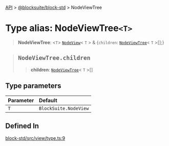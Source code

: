 [API](../../../index.md) > [@blocksuite/block-std](../index.md) > NodeViewTree

# Type alias: NodeViewTree`<T>`

> **NodeViewTree**: <`T`> [`NodeView`](type-alias.NodeView.md)\< `T` \> & \{`children`: [`NodeViewTree`](type-alias.NodeViewTree.md)\< `T` \>[];}

> ## `NodeViewTree.children`
>
> > **children**: [`NodeViewTree`](type-alias.NodeViewTree.md)\< `T` \>[]
>
>

## Type parameters

| Parameter | Default |
| :------ | :------ |
| `T` | `BlockSuite.NodeView` |

## Defined In

[block-std/src/view/type.ts:9](https://github.com/Saul-Mirone/blocksuite/blob/f2324b82e/packages/block-std/src/view/type.ts#L9)
